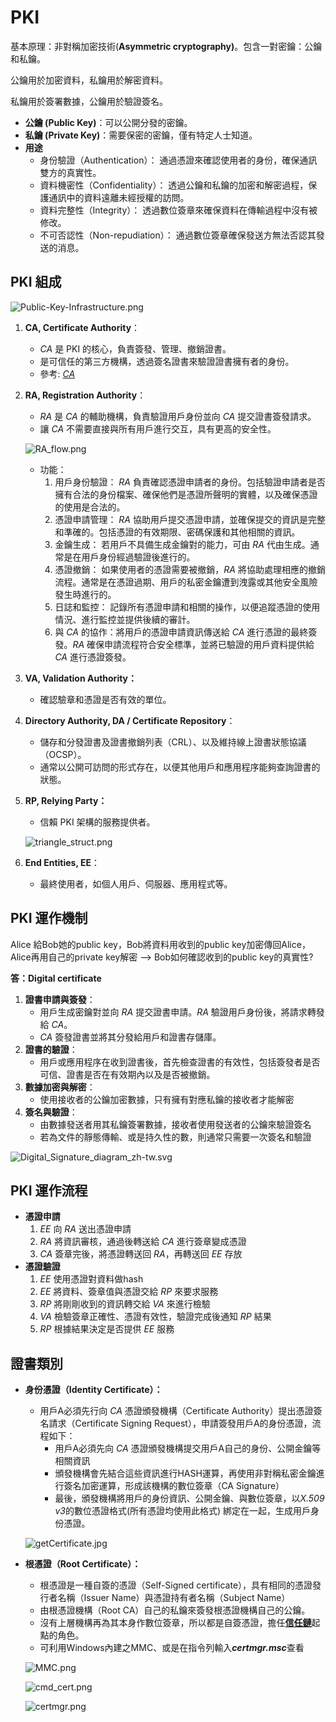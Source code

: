 # PKI

基本原理：非對稱加密技術(**Asymmetric cryptography)**。包含一對密鑰：公鑰和私鑰。

公鑰用於加密資料，私鑰用於解密資料。

私鑰用於簽署數據，公鑰用於驗證簽名。

- **公鑰 (Public Key)**：可以公開分發的密鑰。
- **私鑰 (Private Key)**：需要保密的密鑰，僅有特定人士知道。
- **用途**
    - 身份驗證（Authentication）： 通過憑證來確認使用者的身份，確保通訊雙方的真實性。
    - 資料機密性（Confidentiality）： 透過公鑰和私鑰的加密和解密過程，保護通訊中的資料遠離未經授權的訪問。
    - 資料完整性（Integrity）： 透過數位簽章來確保資料在傳輸過程中沒有被修改。
    - 不可否認性（Non-repudiation）： 通過數位簽章確保發送方無法否認其發送的消息。

## PKI 組成

![Public-Key-Infrastructure.png](static/Public-Key-Infrastructure.png)

1. **CA, Certificate Authority**：
    - *CA* 是 PKI 的核心，負責簽發、管理、撤銷證書。
    - 是可信任的第三方機構，透過簽名證書來驗證證書擁有者的身份。
    - 參考: [*CA*](../CA/README.md)
2. **RA, Registration Authority**：
    - *RA* 是 *CA* 的輔助機構，負責驗證用戶身份並向 *CA* 提交證書簽發請求。
    - 讓 *CA* 不需要直接與所有用戶進行交互，具有更高的安全性。
    
    ![RA_flow.png](static/RA_flow.png)
    
    - 功能：
        1. 用戶身份驗證： *RA* 負責確認憑證申請者的身份。包括驗證申請者是否擁有合法的身份檔案、確保他們是憑證所聲明的實體，以及確保憑證的使用是合法的。
        2. 憑證申請管理： *RA* 協助用戶提交憑證申請，並確保提交的資訊是完整和準確的。包括憑證的有效期限、密碼保護和其他相關的資訊。
        3. 金鑰生成： 若用戶不具備生成金鑰對的能力，可由 *RA* 代由生成。通常是在用戶身份經過驗證後進行的。
        4. 憑證撤銷： 如果使用者的憑證需要被撤銷，*RA* 將協助處理相應的撤銷流程。通常是在憑證過期、用戶的私密金鑰遭到洩露或其他安全風險發生時進行的。
        5. 日誌和監控： 記錄所有憑證申請和相關的操作，以便追蹤憑證的使用情況、進行監控並提供後續的審計。
        6. 與 *CA* 的協作：將用戶的憑證申請資訊傳送給 *CA* 進行憑證的最終簽發。*RA* 確保申請流程符合安全標準，並將已驗證的用戶資料提供給 *CA* 進行憑證簽發。
3. **VA, Validation Authority：**
    - 確認驗章和憑證是否有效的單位。
4. **Directory Authority, DA / Certificate Repository**：
    - 儲存和分發證書及證書撤銷列表（CRL）、以及維持線上證書狀態協議（OCSP）。
    - 通常以公開可訪問的形式存在，以便其他用戶和應用程序能夠查詢證書的狀態。
5. **RP, Relying Party：**
    - 信賴 PKI 架構的服務提供者。
    
    ![triangle_struct.png](static/triangle_struct.png)
    
6. **End Entities, EE**：
    - 最終使用者，如個人用戶、伺服器、應用程式等。

## PKI 運作機制

Alice 給Bob她的public key，Bob將資料用收到的public key加密傳回Alice，Alice再用自己的private key解密 —> Bob如何確認收到的public key的真實性?

**答：Digital certificate**

1. **證書申請與簽發**：
    - 用戶生成密鑰對並向 *RA* 提交證書申請。*RA* 驗證用戶身份後，將請求轉發給 *CA*。
    - *CA* 簽發證書並將其分發給用戶和證書存儲庫。
2. **證書的驗證**：
    - 用戶或應用程序在收到證書後，首先檢查證書的有效性，包括簽發者是否可信、證書是否在有效期內以及是否被撤銷。
3. **數據加密與解密**：
    - 使用接收者的公鑰加密數據，只有擁有對應私鑰的接收者才能解密
4. **簽名與驗證**：
    - 由數據發送者用其私鑰簽署數據，接收者使用發送者的公鑰來驗證簽名
    - 若為文件的靜態傳輸、或是持久性的數，則通常只需要一次簽名和驗證

![Digital_Signature_diagram_zh-tw.svg](static/Digital_Signature_diagram_zh-tw.svg)

## PKI 運作流程

- **憑證申請**
    1. *EE*  向 *RA* 送出憑證申請
    2. *RA* 將資訊審核，通過後轉送給 *CA* 進行簽章變成憑證
    3. *CA* 簽章完後，將憑證轉送回 *RA*，再轉送回 *EE* 存放
- **憑證驗證**
    1. *EE* 使用憑證對資料做hash
    2. *EE* 將資料、簽章值與憑證交給 *RP* 來要求服務
    3. *RP* 將剛剛收到的資訊轉交給 *VA* 來進行檢驗
    4. *VA* 檢驗簽章正確性、憑證有效性，驗證完成後通知 *RP* 結果
    5. *RP* 根據結果決定是否提供 *EE* 服務

## 證書類別

- **身份憑證（Identity Certificate）：**
    - 用戶A必須先行向 *CA* 憑證頒發機構（Certificate Authority）提出憑證簽名請求（Certificate Signing Request），申請簽發用戶A的身份憑證，流程如下：
        - 用戶A必須先向 *CA* 憑證頒發機構提交用戶A自己的身份、公開金鑰等相關資訊
        - 頒發機構會先結合這些資訊進行HASH運算，再使用非對稱私密金鑰進行簽名加密運算，形成該機構的數位簽章（CA Signature）
        - 最後，頒發機構將用戶的身份資訊、公開金鑰、與數位簽章，以*X.509 v3*的數位憑證格式(所有憑證均使用此格式) 綁定在一起，生成用戶身份憑證。
    
    ![getCertificate.jpg](static/getCertificate.jpg)
    
- **根憑證（Root Certificate）：**
    - 根憑證是一種自簽的憑證（Self-Signed certificate），具有相同的憑證發行者名稱（Issuer Name）與憑證持有者名稱（Subject Name）
    - 由根憑證機構（Root CA）自己的私鑰來簽發根憑證機構自己的公鑰。
    - 沒有上層機構再為其本身作數位簽章，所以都是自簽憑證，擔任[**信任鏈**](static/trust_anchor.md)起點的角色。
    - 可利用Windows內建之MMC、或是在指令列輸入***certmgr.msc***查看
    
    ![MMC.png](static/MMC.png)
    
    ![cmd_cert.png](static/cmd_cert.png)
    
    ![certmgr.png](static/certmgr.png)